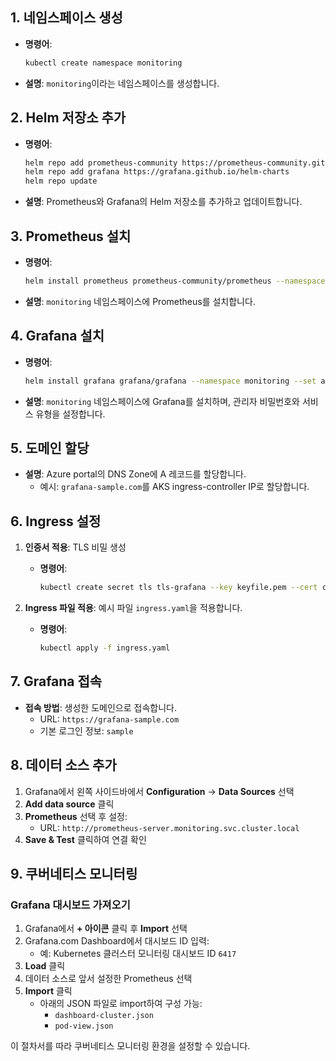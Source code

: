 ## 1. 네임스페이스 생성

- **명령어**:
    
    ```bash
    kubectl create namespace monitoring
    
    ```
    
- **설명**: `monitoring`이라는 네임스페이스를 생성합니다.

## 2. Helm 저장소 추가

- **명령어**:
    
    ```bash
    helm repo add prometheus-community https://prometheus-community.github.io/helm-charts
    helm repo add grafana https://grafana.github.io/helm-charts
    helm repo update
    
    ```
    
- **설명**: Prometheus와 Grafana의 Helm 저장소를 추가하고 업데이트합니다.

## 3. Prometheus 설치

- **명령어**:
    
    ```bash
    helm install prometheus prometheus-community/prometheus --namespace monitoring
    
    ```
    
- **설명**: `monitoring` 네임스페이스에 Prometheus를 설치합니다.

## 4. Grafana 설치

- **명령어**:
    
    ```bash
    helm install grafana grafana/grafana --namespace monitoring --set adminPassword='***' --set service.type=ClusterIP
    
    ```
    
- **설명**: `monitoring` 네임스페이스에 Grafana를 설치하며, 관리자 비밀번호와 서비스 유형을 설정합니다.

## 5. 도메인 할당

- **설명**: Azure portal의 DNS Zone에 A 레코드를 할당합니다.
    - 예시: `grafana-sample.com`를 AKS ingress-controller IP로 할당합니다.

## 6. Ingress 설정

1. **인증서 적용**: TLS 비밀 생성
    - **명령어**:
        
        ```bash
        kubectl create secret tls tls-grafana --key keyfile.pem --cert certfile_chain_crt.pem -n monitoring
        
        ```
        
2. **Ingress 파일 적용**: 예시 파일 `ingress.yaml`을 적용합니다.
    - **명령어**:
        
        ```bash
        kubectl apply -f ingress.yaml
        
        ```
        

## 7. Grafana 접속

- **접속 방법**: 생성한 도메인으로 접속합니다.
    - URL: `https://grafana-sample.com`
    - 기본 로그인 정보: `sample`

## 8. 데이터 소스 추가

1. Grafana에서 왼쪽 사이드바에서 **Configuration** -> **Data Sources** 선택
2. **Add data source** 클릭
3. **Prometheus** 선택 후 설정:
    - URL: `http://prometheus-server.monitoring.svc.cluster.local`
4. **Save & Test** 클릭하여 연결 확인

## 9. 쿠버네티스 모니터링

### Grafana 대시보드 가져오기

1. Grafana에서 **+ 아이콘** 클릭 후 **Import** 선택
2. Grafana.com Dashboard에서 대시보드 ID 입력:
    - 예: Kubernetes 클러스터 모니터링 대시보드 ID `6417`
3. **Load** 클릭
4. 데이터 소스로 앞서 설정한 Prometheus 선택
5. **Import** 클릭
    - 아래의 JSON 파일로 import하여 구성 가능:
        - `dashboard-cluster.json`
        - `pod-view.json`

이 절차서를 따라 쿠버네티스 모니터링 환경을 설정할 수 있습니다.
